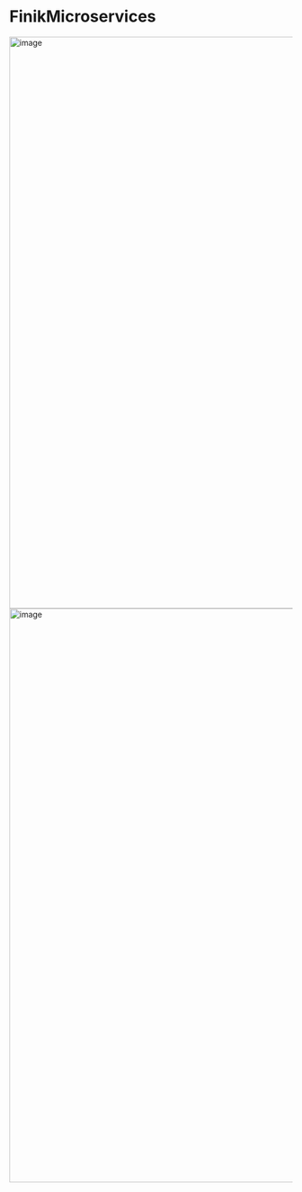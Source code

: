 # FinikMicroservices

<img width="1016" alt="image" src="https://github.com/Supra-Pro/FinicAngularProj/assets/146438558/01e16630-9f60-4bea-a07e-de6b201ea556">
<img width="1020" alt="image" src="https://github.com/Supra-Pro/FinicAngularProj/assets/146438558/59d94844-90a3-4406-8ea2-cdc9d432e062">
